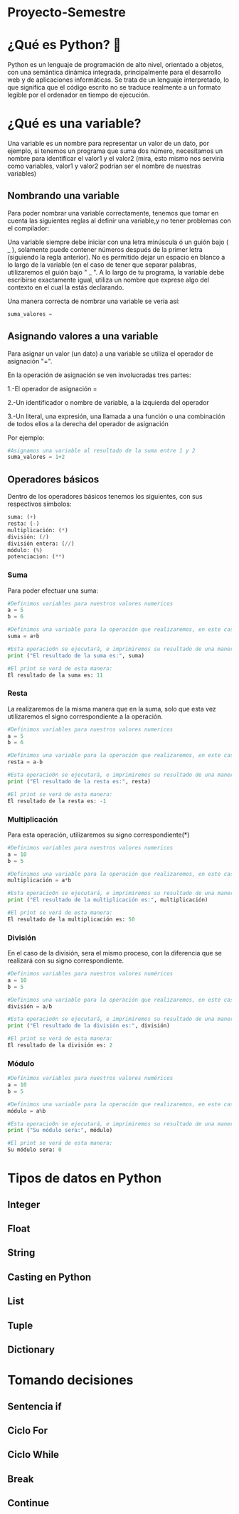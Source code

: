 # Proyecto-Semestre 
# ¿Qué es Python? 💫

Python es un lenguaje de programación de alto nivel, orientado a objetos, con una semántica dinámica integrada, principalmente para el desarrollo web y de aplicaciones informáticas. Se trata de un lenguaje interpretado, lo que significa que el código escrito no se traduce realmente a un formato legible por el ordenador en tiempo de ejecución.

# ¿Qué es una variable?

Una variable es un nombre para representar un valor de un dato, por ejemplo, si tenemos un programa que suma dos número, necesitamos un nombre para identificar el valor1 y el valor2 (mira, esto mismo nos serviría como variables, valor1 y valor2 podrían ser el nombre de nuestras variables)

## Nombrando una variable

Para poder nombrar una variable correctamente, tenemos que tomar en cuenta las siguientes reglas al definir una variable,y no tener problemas con el compilador:

Una variable siempre debe iniciar con una letra minúscula ó un guión bajo ( _ ), solamente puede contener números después de  la primer letra (siguiendo la regla anterior).
No es permitido dejar un espacio en blanco a lo largo de la variable (en el caso de tener que separar palabras, utilizaremos el guión bajo " _ ". A lo largo de tu programa, la variable debe escribirse exactamente igual, utiliza un nombre que exprese algo del contexto en el cual la estás declarando.

Una manera correcta de nombrar una variable se vería así:
```python
suma_valores =
```
## Asignando valores a una variable

Para asignar un valor (un dato) a una variable se utiliza el operador de asignación "=".

En la operación de asignación se ven involucradas tres partes:

1.-El operador de asignación =

2.-Un identificador o nombre de variable, a la izquierda del operador

3.-Un literal, una expresión, una llamada a una función o una combinación de todos ellos a la derecha del operador de asignación

Por ejemplo:
```python
#Asignamos una variable al resultado de la suma entre 1 y 2
suma_valores = 1+2
```
## Operadores básicos

Dentro de los operadores básicos tenemos los siguientes, con sus respectivos símbolos:
```python
suma: (+)
resta: (-)
multiplicación: (*)
división: (/)
división entera: (//)
módulo: (%)
potenciacion: (**)
```
### Suma

Para poder efectuar una suma:
```python
#Definimos variables para nuestros valores numericos 
a = 5
b = 6

#Definimos una variable para la operación que realizaremos, en este caso la suma:
suma = a+b

#Esta operacio0n se ejecutará, e imprimiremos su resultado de una manera presentable:
print ("El resultado de la suma es:", suma)

#El print se verá de esta manera:
El resultado de la suma es: 11
```
### Resta

La realizaremos de la misma manera que en la suma, solo que esta vez utilizaremos el signo correspondiente a la operación. 
```python
#Definimos variables para nuestros valores numericos 
a = 5
b = 6

#Definimos una variable para la operación que realizaremos, en este caso la suma:
resta = a-b

#Esta operacio0n se ejecutará, e imprimiremos su resultado de una manera presentable:
print ("El resultado de la resta es:", resta)

#El print se verá de esta manera:
El resultado de la resta es: -1
```
### Multiplicación

Para esta operación, utilizaremos su signo correspondiente(*)
```python
#Definimos variables para nuestros valores numericos 
a = 10
b = 5

#Definimos una variable para la operación que realizaremos, en este caso la suma:
multiplicación = a*b

#Esta operacio0n se ejecutará, e imprimiremos su resultado de una manera presentable:
print ("El resultado de la multiplicación es:", multiplicación)

#El print se verá de esta manera:
El resultado de la multiplicación es: 50
```
### División

En el caso de la división, sera el mismo proceso, con la diferencia que se realizará con su signo correspondiente.
```python
#Definimos variables para nuestros valores numéricos 
a = 10
b = 5

#Definimos una variable para la operación que realizaremos, en este caso la suma:
división = a/b

#Esta operacio0n se ejecutará, e imprimiremos su resultado de una manera presentable:
print ("El resultado de la división es:", división)

#El print se verá de esta manera:
El resultado de la división es: 2
```
### Módulo

```python
#Definimos variables para nuestros valores numéricos 
a = 10
b = 5

#Definimos una variable para la operación que realizaremos, en este caso la suma:
módulo = a%b

#Esta operacio0n se ejecutará, e imprimiremos su resultado de una manera presentable:
print ("Su módulo sera:", módulo)

#El print se verá de esta manera:
Su módulo sera: 0
```
# Tipos de datos en Python

## Integer

## Float

## String

## Casting en Python

## List

## Tuple

## Dictionary

# Tomando decisiones

## Sentencia if

## Ciclo For

## Ciclo While

## Break

## Continue
